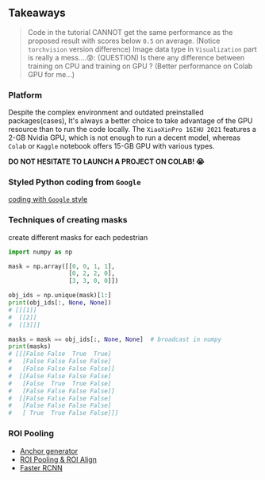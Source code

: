 ## Takeaways

> Code in the tutorial CANNOT get the same performance as the proposed result with scores below `0.5` on average. (Notice `torchvision` version difference)
> Image data type in  `Visualization` part is really a mess....😰:
> (QUESTION) Is there any difference between training on CPU and training on GPU ? (Better performance on Colab GPU for me...)


### Platform
Despite the complex environment and outdated preinstalled packages(cases), It's always a better choice to take advantage of the GPU resource than to run the code locally. The `XiaoXinPro 16IHU 2021` features a 2-GB Nvidia GPU, which is not enough to run a decent model, whereas `Colab` or `Kaggle` notebook offers 15-GB GPU with various types.


**DO NOT HESITATE TO LAUNCH A PROJECT ON COLAB! 😭**


### Styled Python coding from `Google`
[coding with `Google` style](https://google.github.io/styleguide/pyguide.html)


### Techniques of creating masks
create different masks for each pedestrian
```python
import numpy as np

mask = np.array([[0, 0, 1, 1],
                 [0, 2, 2, 0],
                 [3, 3, 0, 0]])

obj_ids = np.unique(mask)[1:]
print(obj_ids[:, None, None])
# [[[1]]
#  [[2]]
#  [[3]]]

masks = mask == obj_ids[:, None, None]  # broadcast in numpy
print(masks)
# [[[False False  True  True]
#   [False False False False]
#   [False False False False]]
#  [[False False False False]
#   [False  True  True False]
#   [False False False False]]
#  [[False False False False]
#   [False False False False]
#   [ True  True False False]]]
```


### ROI Pooling
- [Anchor generator](https://tanalib.com/faster-rcnn-anchor/)
- [ROI Pooling & ROI Align](https://zhuanlan.zhihu.com/p/73138740)
- [Faster RCNN](https://zhuanlan.zhihu.com/p/145842317)









